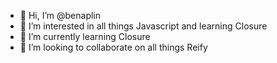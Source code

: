 - 👋 Hi, I’m @benaplin
- 👀 I’m interested in all things Javascript and learning Closure
- 🌱 I’m currently learning Closure
- 💞️ I’m looking to collaborate on all things Reify

<!---
benaplin/benaplin is a ✨ special ✨ repository because its `README.md` (this file) appears on your GitHub profile.
You can click the Preview link to take a look at your changes.
--->
